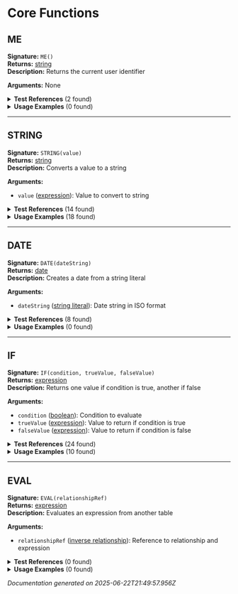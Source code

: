 # Core Functions


## ME

**Signature:** `ME()`  
**Returns:** [string](../types.md#string)  
**Description:** Returns the current user identifier

**Arguments:** None


<details>
<summary><strong>Test References</strong> (2 found)</summary>

- **core-functions.test.js** (2 references)
  - [Line 18](/tests/core-functions.test.js#L18): `const result = evaluateFormula('ME()', testContext);`
  - [Line 56](/tests/core-functions.test.js#L56): `() => evaluateFormula('ME(42)', testContext),`
</details>

<details>
<summary><strong>Usage Examples</strong> (0 found)</summary>

No usage examples found for this function.
</details>

---

## STRING

**Signature:** `STRING(value)`  
**Returns:** [string](../types.md#string)  
**Description:** Converts a value to a string

**Arguments:**
- `value` ([expression](../types.md#expression)): Value to convert to string


<details>
<summary><strong>Test References</strong> (14 found)</summary>

- **aggregate-functions.test.js** (2 references)
  - [Line 294](/tests/aggregate-functions.test.js#L294): `const result = evaluateFormula('"Total: " & STRING(SUM_AGG(rep_links_submission, commission_percentage))', relationshipContext);`
  - [Line 311](/tests/aggregate-functions.test.js#L311): `const result = evaluateFormula('"Total reps: " & STRING(COUNT_AGG(submissions_merchant.rep_links_submission, rep_rel.id))', relationshipContext);`

- **core-functions.test.js** (1 reference)
  - [Line 41](/tests/core-functions.test.js#L41): `const result = evaluateFormula('STRING(revenue) & " on " & STRING(TODAY())', testContext);`

- **date-functions.test.js** (1 reference)
  - [Line 114](/tests/date-functions.test.js#L114): `const result = evaluateFormula('STRING(YEAR(created_date)) & "-" & STRING(MONTH(created_date))', testContext);`

- **math-functions.test.js** (1 reference)
  - [Line 108](/tests/math-functions.test.js#L108): `const result = evaluateFormula('STRING(ROUND(revenue, 2)) & " (max with cost: " & STRING(MAX(revenue, cost)) & ")"', testContext);`

- **null-handling.test.js** (2 references)
  - [Line 48](/tests/null-handling.test.js#L48): `const result = evaluateFormula('NULLVALUE(note, "Empty") & " - " & STRING(amount)', testContext);`
  - [Line 164](/tests/null-handling.test.js#L164): `const result = evaluateFormula('STRING(NULLVALUE(revenue, 0)) & " (empty: " & STRING(ISBLANK(revenue)) & ")"', testContext);`

- **parentheses-precedence.test.js** (1 reference)
  - [Line 48](/tests/parentheses-precedence.test.js#L48): `const result = evaluateFormula('STRING((revenue + cost))', testContext);`

- **string-functions-concatenation.test.js** (6 references)
  - [Line 12](/tests/string-functions-concatenation.test.js#L12): `const result = evaluateFormula('STRING(42)', testContext);`
  - [Line 18](/tests/string-functions-concatenation.test.js#L18): `const result = evaluateFormula('STRING(revenue)', testContext);`
  - [Line 30](/tests/string-functions-concatenation.test.js#L30): `const result = evaluateFormula('"Revenue: " & STRING(revenue)', testContext);`
  - [Line 36](/tests/string-functions-concatenation.test.js#L36): `const result = evaluateFormula('STRING(revenue) & " dollars"', testContext);`
  - [Line 59](/tests/string-functions-concatenation.test.js#L59): `() => evaluateFormula('STRING()', testContext),`
  - [Line 67](/tests/string-functions-concatenation.test.js#L67): `() => evaluateFormula('STRING(revenue, cost)', testContext),`
</details>

<details>
<summary><strong>Usage Examples</strong> (18 found)</summary>

- **examples/table/submission/approval_status.formula** (1 reference)
  - [Line 1](/examples/table/submission/approval_status.formula#L1): `IF(status = "approved", "✅ APPROVED on " & STRING(MONTH(updated_at)) & "/" & STRING(DAY(updated_at)), IF(status = "rejected", "❌ REJECTED", IF(DATEDIF(created_at, TODAY(), "days") > 30, "⚠️ OVERDUE", "📋 IN PROGRESS")))`

- **examples/table/submission/business_summary.formula** (1 reference)
  - [Line 1](/examples/table/submission/business_summary.formula#L1): `merchant_rel.business_name & " - $" & STRING(ROUND(amount, 2)) & " - Commission: " & STRING_AGG(rep_links_submission, STRING(commission_percentage) & "%", ", ")`

- **examples/table/submission/commission_breakdown.formula** (1 reference)
  - [Line 1](/examples/table/submission/commission_breakdown.formula#L1): `STRING_AGG_DISTINCT(rep_links_submission, STRING(commission_percentage) & "%", " | ")`

- **examples/table/submission/compliance_check.formula** (1 reference)
  - [Line 1](/examples/table/submission/compliance_check.formula#L1): `IF(AND(amount <= 250000, DATEDIF(created_at, TODAY(), "days") <= 60), "✅ COMPLIANT", "⚠️ REVIEW NEEDED") & " | Age: " & STRING(DATEDIF(created_at, TODAY(), "days")) & " days"`

- **examples/table/submission/comprehensive_dashboard.formula** (1 reference)
  - [Line 1](/examples/table/submission/comprehensive_dashboard.formula#L1): `merchant_rel.business_name & " | $" & STRING(ROUND(amount, 0)) & " | " & STRING(COUNT_AGG(rep_links_submission, rep)) & " reps | " & STRING(DATEDIF(created_at, TODAY(), "days")) & "d old | " & UPPER(status) & " | Q" & STRING(CEILING(MONTH(created_at) / 3)) & "/" & STRING(YEAR(created_at))`

- **examples/table/submission/document_summary.formula** (1 reference)
  - [Line 1](/examples/table/submission/document_summary.formula#L1): `"Status: " & UPPER(status) & " | Amount: $" & STRING(ROUND(amount, 0)) & " | Merchant: " & merchant_rel.business_name`

- **examples/table/submission/funding_analysis.formula** (1 reference)
  - [Line 1](/examples/table/submission/funding_analysis.formula#L1): `IF(amount > 500000, "JUMBO: $" & STRING(ROUND(amount/1000, 0)) & "K", IF(amount > 100000, "LARGE: $" & STRING(ROUND(amount/1000, 0)) & "K", "STANDARD: $" & STRING(amount))) & " - " & merchant_rel.industry`

- **examples/table/submission/merchant_profile.formula** (1 reference)
  - [Line 1](/examples/table/submission/merchant_profile.formula#L1): `UPPER(LEFT(merchant_rel.business_name, 3)) & "-" & STRING(merchant_rel.id) & " | " & SUBSTITUTE(merchant_rel.city, " ", "_") & " | Industry: " & merchant_rel.industry`

- **examples/table/submission/multi_level_demo.formula** (1 reference)
  - [Line 1](/examples/table/submission/multi_level_demo.formula#L1): `"Submission " & STRING(amount) & " with " & STRING(COUNT_AGG(rep_links_submission, commission_percentage)) & " rep commissions"`

- **examples/table/submission/null_safety_check.formula** (1 reference)
  - [Line 1](/examples/table/submission/null_safety_check.formula#L1): `IF(ISNULL(merchant_rel.business_name), "NO MERCHANT", merchant_rel.business_name) & " | Amount: " & IF(ISNULL(amount), "N/A", STRING(amount)) & " | Reps: " & STRING(IF(ISNULL(COUNT_AGG(rep_links_submission, id)), 0, COUNT_AGG(rep_links_submission, id)))`

- **examples/table/submission/quarterly_report.formula** (1 reference)
  - [Line 1](/examples/table/submission/quarterly_report.formula#L1): `"Q" & STRING(CEILING(MONTH(created_at) / 3)) & " " & STRING(YEAR(created_at)) & " | " & merchant_rel.business_name & " | $" & STRING(amount)`

- **examples/table/submission/README.md** (1 reference)
  - [Line 60](/examples/table/submission/README.md#L60): `- **Conversion**: STRING (for type casting)`

- **examples/table/submission/risk_assessment.formula** (1 reference)
  - [Line 1](/examples/table/submission/risk_assessment.formula#L1): `IF(amount > 100000, "HIGH RISK", IF(amount > 50000, "MEDIUM RISK", "LOW RISK")) & " | " & merchant_rel.business_name & " | Reps: " & STRING(COUNT_AGG(rep_links_submission, rep))`

- **examples/table/submission/seasonal_analysis.formula** (1 reference)
  - [Line 1](/examples/table/submission/seasonal_analysis.formula#L1): `IF(AND(MONTH(created_at) >= 3, MONTH(created_at) <= 5), "🌸 SPRING", IF(AND(MONTH(created_at) >= 6, MONTH(created_at) <= 8), "☀️ SUMMER", IF(AND(MONTH(created_at) >= 9, MONTH(created_at) <= 11), "🍂 FALL", "❄️ WINTER"))) & " " & STRING(YEAR(created_at)) & " | " & merchant_rel.business_name`

- **examples/table/submission/status_report.formula** (1 reference)
  - [Line 1](/examples/table/submission/status_report.formula#L1): `IF(status = "approved", "✅ APPROVED", IF(status = "pending", "⏳ PENDING", "❌ " & UPPER(status))) & " | Days since creation: " & STRING(ROUND(DATEDIF(created_at, TODAY(), "days"),0))`

- **examples/table/submission/text_processing.formula** (1 reference)
  - [Line 1](/examples/table/submission/text_processing.formula#L1): `UPPER(LEFT(TRIM(merchant_rel.business_name), 10)) & "..." & " (" & STRING(LEN(merchant_rel.business_name)) & " chars) | " & IF(CONTAINS(merchant_rel.business_name, "LLC"), "CORPORATION", "OTHER")`

- **examples/table/submission/timeline_tracker.formula** (1 reference)
  - [Line 1](/examples/table/submission/timeline_tracker.formula#L1): `"Created: " & STRING(MONTH(created_at)) & "/" & STRING(DAY(created_at)) & "/" & STRING(YEAR(created_at)) & " | Age: " & STRING(DATEDIF(created_at, TODAY(), "days")) & " days"`

- **examples/table/submission/weekend_detector.formula** (1 reference)
  - [Line 1](/examples/table/submission/weekend_detector.formula#L1): `IF(OR(WEEKDAY(created_at) = 1, WEEKDAY(created_at) = 7), "📅 WEEKEND SUBMISSION", "🏢 WEEKDAY SUBMISSION") & " | " & STRING(WEEKDAY(created_at)) & "/7"`
</details>

---

## DATE

**Signature:** `DATE(dateString)`  
**Returns:** [date](../types.md#date)  
**Description:** Creates a date from a string literal

**Arguments:**
- `dateString` ([string literal](../types.md#string-literal)): Date string in ISO format


<details>
<summary><strong>Test References</strong> (8 found)</summary>

- **comparison-operators.test.js** (1 reference)
  - [Line 66](/tests/comparison-operators.test.js#L66): `const result = evaluateFormula('created_date > DATE("2023-01-01")', testContext);`

- **core-functions.test.js** (3 references)
  - [Line 24](/tests/core-functions.test.js#L24): `const result = evaluateFormula('DATE("2023-01-01")', testContext);`
  - [Line 64](/tests/core-functions.test.js#L64): `() => evaluateFormula('DATE()', testContext),`
  - [Line 72](/tests/core-functions.test.js#L72): `() => evaluateFormula('DATE(42)', testContext),`

- **date-functions.test.js** (3 references)
  - [Line 24](/tests/date-functions.test.js#L24): `const result = evaluateFormula('YEAR(DATE("2023-12-25"))', testContext);`
  - [Line 48](/tests/date-functions.test.js#L48): `const result = evaluateFormula('DAY(DATE("2023-12-25"))', testContext);`
  - [Line 102](/tests/date-functions.test.js#L102): `const result = evaluateFormula('DATEDIF(DATE("2020-01-01"), TODAY(), "years")', testContext);`

- **error-handling-basic.test.js** (1 reference)
  - [Line 58](/tests/error-handling-basic.test.js#L58): `() => evaluateFormula('DATE("2023-01-01)', testContext),`
</details>

<details>
<summary><strong>Usage Examples</strong> (0 found)</summary>

No usage examples found for this function.
</details>

---

## IF

**Signature:** `IF(condition, trueValue, falseValue)`  
**Returns:** [expression](../types.md#expression)  
**Description:** Returns one value if condition is true, another if false

**Arguments:**
- `condition` ([boolean](../types.md#boolean)): Condition to evaluate
- `trueValue` ([expression](../types.md#expression)): Value to return if condition is true
- `falseValue` ([expression](../types.md#expression)): Value to return if condition is false


<details>
<summary><strong>Test References</strong> (24 found)</summary>

- **aggregate-functions.test.js** (2 references)
  - [Line 104](/tests/aggregate-functions.test.js#L104): `const result = evaluateFormula('IF(SUM_AGG(rep_links_submission, commission_percentage) > 100, "High Commission", "Low Commission")', relationshipContext);`
  - [Line 193](/tests/aggregate-functions.test.js#L193): `const result = evaluateFormula('IF(SUM_AGG(submissions_merchant.rep_links_submission, commission_percentage) > 100, "High", "Low")', relationshipContext);`

- **compiler-modularization.test.js** (2 references)
  - [Line 140](/tests/compiler-modularization.test.js#L140): `const result = evaluateFormula('IF(amount > 100, merchant_rel.name & " (high)", "low")', baseContext);`
  - [Line 239](/tests/compiler-modularization.test.js#L239): `complex_calc: evaluateFormula('IF(amount > 100, merchant_rel.name & " - " & STRING_AGG(rep_links, rep_rel.name, ", "), "simple")', baseContext)`

- **if-function.test.js** (17 references)
  - [Line 12](/tests/if-function.test.js#L12): `const result = evaluateFormula('IF(closed, "Yes", "No")', testContext);`
  - [Line 18](/tests/if-function.test.js#L18): `const result = evaluateFormula('IF(syndication, amount)', testContext);`
  - [Line 24](/tests/if-function.test.js#L24): `const result = evaluateFormula('IF(open_approval, amount, 0)', testContext);`
  - [Line 30](/tests/if-function.test.js#L30): `const result = evaluateFormula('IF(closed, merchant_rel.business_name, "Pending")', relationshipContext);`
  - [Line 36](/tests/if-function.test.js#L36): `const result = evaluateFormula('IF(revenue > 1000, "High", "Low")', testContext);`
  - [Line 42](/tests/if-function.test.js#L42): `const result = evaluateFormula('IF(AND(revenue > 1000, cost < 500), "Good Deal", "Check Again")', testContext);`
  - [Line 48](/tests/if-function.test.js#L48): `const result = evaluateFormula('IF(TRUE, "yes", "no")', testContext);`
  - [Line 54](/tests/if-function.test.js#L54): `const result = evaluateFormula('IF(CONTAINS("hello world", "world"), "Found", "Not found")', testContext);`
  - [Line 60](/tests/if-function.test.js#L60): `const result = evaluateFormula('IF(CONTAINS("Company LLC", "LLC"), SUBSTITUTE("Company LLC", "LLC", "Limited"), "No change")', testContext);`
  - [Line 66](/tests/if-function.test.js#L66): `const result = evaluateFormula('IF(ABS(revenue - cost) > 1000, "Large difference", "Small difference")', testContext);`
  - [Line 72](/tests/if-function.test.js#L72): `const result = evaluateFormula('IF(ISNULL(revenue), "No revenue", "Has revenue")', testContext);`
  - [Line 78](/tests/if-function.test.js#L78): `const result = evaluateFormula('IF(TRUE, "always true", "never false")', testContext);`
  - [Line 84](/tests/if-function.test.js#L84): `const result = evaluateFormula('IF(YEAR(created_date) = 2023, "This year", "Other year")', testContext);`
  - [Line 91](/tests/if-function.test.js#L91): `() => evaluateFormula('IF()', testContext),`
  - [Line 99](/tests/if-function.test.js#L99): `() => evaluateFormula('IF(closed, "A", "B", "C")', testContext),`
  - [Line 107](/tests/if-function.test.js#L107): `() => evaluateFormula('IF(revenue, "Yes", "No")', testContext),`
  - [Line 115](/tests/if-function.test.js#L115): `() => evaluateFormula('IF(closed, amount, "text")', testContext),`

- **multi-level-relationships.test.js** (1 reference)
  - [Line 129](/tests/multi-level-relationships.test.js#L129): `const result = evaluateFormula('IF(ISNULL(merchant_rel.main_rep_rel.user_rel.status), "No Status", merchant_rel.main_rep_rel.user_rel.status)', multiLevelContext);`

- **null-handling.test.js** (2 references)
  - [Line 53](/tests/null-handling.test.js#L53): `const result = evaluateFormula('IF(ISNULL(note), "No note", note)', testContext);`
  - [Line 149](/tests/null-handling.test.js#L149): `const result = evaluateFormula('IF(ISBLANK(revenue), NULLVALUE(cost, 0), revenue)', testContext);`
</details>

<details>
<summary><strong>Usage Examples</strong> (10 found)</summary>

- **examples/table/submission/approval_status.formula** (1 reference)
  - [Line 1](/examples/table/submission/approval_status.formula#L1): `IF(status = "approved", "✅ APPROVED on " & STRING(MONTH(updated_at)) & "/" & STRING(DAY(updated_at)), IF(status = "rejected", "❌ REJECTED", IF(DATEDIF(created_at, TODAY(), "days") > 30, "⚠️ OVERDUE", "📋 IN PROGRESS")))`

- **examples/table/submission/compliance_check.formula** (1 reference)
  - [Line 1](/examples/table/submission/compliance_check.formula#L1): `IF(AND(amount <= 250000, DATEDIF(created_at, TODAY(), "days") <= 60), "✅ COMPLIANT", "⚠️ REVIEW NEEDED") & " | Age: " & STRING(DATEDIF(created_at, TODAY(), "days")) & " days"`

- **examples/table/submission/funding_analysis.formula** (1 reference)
  - [Line 1](/examples/table/submission/funding_analysis.formula#L1): `IF(amount > 500000, "JUMBO: $" & STRING(ROUND(amount/1000, 0)) & "K", IF(amount > 100000, "LARGE: $" & STRING(ROUND(amount/1000, 0)) & "K", "STANDARD: $" & STRING(amount))) & " - " & merchant_rel.industry`

- **examples/table/submission/null_safety_check.formula** (1 reference)
  - [Line 1](/examples/table/submission/null_safety_check.formula#L1): `IF(ISNULL(merchant_rel.business_name), "NO MERCHANT", merchant_rel.business_name) & " | Amount: " & IF(ISNULL(amount), "N/A", STRING(amount)) & " | Reps: " & STRING(IF(ISNULL(COUNT_AGG(rep_links_submission, id)), 0, COUNT_AGG(rep_links_submission, id)))`

- **examples/table/submission/rep_analysis.formula** (1 reference)
  - [Line 1](/examples/table/submission/rep_analysis.formula#L1): `IF(AND_AGG(rep_links_submission, commission_percentage > 0), "All reps have commission", "Some reps without commission") & " | High performers: " & STRING_AGG(rep_links_submission, IF(commission_percentage > 5, rep_rel.name, ""), ", ")`

- **examples/table/submission/risk_assessment.formula** (1 reference)
  - [Line 1](/examples/table/submission/risk_assessment.formula#L1): `IF(amount > 100000, "HIGH RISK", IF(amount > 50000, "MEDIUM RISK", "LOW RISK")) & " | " & merchant_rel.business_name & " | Reps: " & STRING(COUNT_AGG(rep_links_submission, rep))`

- **examples/table/submission/seasonal_analysis.formula** (1 reference)
  - [Line 1](/examples/table/submission/seasonal_analysis.formula#L1): `IF(AND(MONTH(created_at) >= 3, MONTH(created_at) <= 5), "🌸 SPRING", IF(AND(MONTH(created_at) >= 6, MONTH(created_at) <= 8), "☀️ SUMMER", IF(AND(MONTH(created_at) >= 9, MONTH(created_at) <= 11), "🍂 FALL", "❄️ WINTER"))) & " " & STRING(YEAR(created_at)) & " | " & merchant_rel.business_name`

- **examples/table/submission/status_report.formula** (1 reference)
  - [Line 1](/examples/table/submission/status_report.formula#L1): `IF(status = "approved", "✅ APPROVED", IF(status = "pending", "⏳ PENDING", "❌ " & UPPER(status))) & " | Days since creation: " & STRING(ROUND(DATEDIF(created_at, TODAY(), "days"),0))`

- **examples/table/submission/text_processing.formula** (1 reference)
  - [Line 1](/examples/table/submission/text_processing.formula#L1): `UPPER(LEFT(TRIM(merchant_rel.business_name), 10)) & "..." & " (" & STRING(LEN(merchant_rel.business_name)) & " chars) | " & IF(CONTAINS(merchant_rel.business_name, "LLC"), "CORPORATION", "OTHER")`

- **examples/table/submission/weekend_detector.formula** (1 reference)
  - [Line 1](/examples/table/submission/weekend_detector.formula#L1): `IF(OR(WEEKDAY(created_at) = 1, WEEKDAY(created_at) = 7), "📅 WEEKEND SUBMISSION", "🏢 WEEKDAY SUBMISSION") & " | " & STRING(WEEKDAY(created_at)) & "/7"`
</details>

---

## EVAL

**Signature:** `EVAL(relationshipRef)`  
**Returns:** [expression](../types.md#expression)  
**Description:** Evaluates an expression from another table

**Arguments:**
- `relationshipRef` ([inverse relationship](../types.md#inverse-relationship)): Reference to relationship and expression


<details>
<summary><strong>Test References</strong> (0 found)</summary>

No test references found for this function.
</details>

<details>
<summary><strong>Usage Examples</strong> (0 found)</summary>

No usage examples found for this function.
</details>


*Documentation generated on 2025-06-22T21:49:57.956Z*

